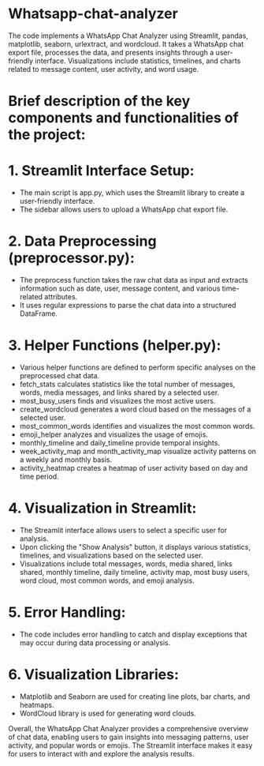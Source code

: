 # Whatsapp-chat-analyzer
The code implements a WhatsApp Chat Analyzer using Streamlit, pandas, matplotlib, seaborn, urlextract, and wordcloud. It takes a WhatsApp chat export file, processes the data, and presents insights through a user-friendly interface. Visualizations include statistics, timelines, and charts related to message content, user activity, and word usage.  

# Brief description of the key components and functionalities of the project:

# 1. Streamlit Interface Setup:
- The main script is app.py, which uses the Streamlit library to create a user-friendly interface.
- The sidebar allows users to upload a WhatsApp chat export file.

# 2. Data Preprocessing (preprocessor.py):
- The preprocess function takes the raw chat data as input and extracts information such as date, user, message content, and various time-related attributes.
- It uses regular expressions to parse the chat data into a structured DataFrame.

# 3. Helper Functions (helper.py):
- Various helper functions are defined to perform specific analyses on the preprocessed chat data.
- fetch_stats calculates statistics like the total number of messages, words, media messages, and links shared by a selected user.
- most_busy_users finds and visualizes the most active users.
- create_wordcloud generates a word cloud based on the messages of a selected user.
- most_common_words identifies and visualizes the most common words.
- emoji_helper analyzes and visualizes the usage of emojis.
- monthly_timeline and daily_timeline provide temporal insights.
- week_activity_map and month_activity_map visualize activity patterns on a weekly and monthly basis.
- activity_heatmap creates a heatmap of user activity based on day and time period.

# 4. Visualization in Streamlit:
- The Streamlit interface allows users to select a specific user for analysis.
- Upon clicking the "Show Analysis" button, it displays various statistics, timelines, and visualizations based on the selected user.
- Visualizations include total messages, words, media shared, links shared, monthly timeline, daily timeline, activity map, most busy users, word cloud, most common words, and emoji analysis.

# 5. Error Handling:
- The code includes error handling to catch and display exceptions that may occur during data processing or analysis.
  
# 6. Visualization Libraries:
- Matplotlib and Seaborn are used for creating line plots, bar charts, and heatmaps.
- WordCloud library is used for generating word clouds.

Overall, the WhatsApp Chat Analyzer provides a comprehensive overview of chat data, enabling users to gain insights into messaging patterns, user activity, and popular words or emojis. The Streamlit interface makes it easy for users to interact with and explore the analysis results.






